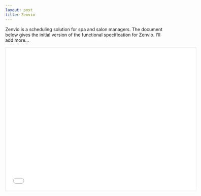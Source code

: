 ```yaml
---
layout: post
title: Zenvio
---
```


Zenvio is a scheduling solution for spa and salon managers. The document below gives the initial version of the functional specification for Zenvio. I'll add more...

<iframe style="border: 1px solid rgba(0, 0, 0, 0.1);" width="600" height="450" src="{{ site.zenvio }}" allowfullscreen></iframe>
